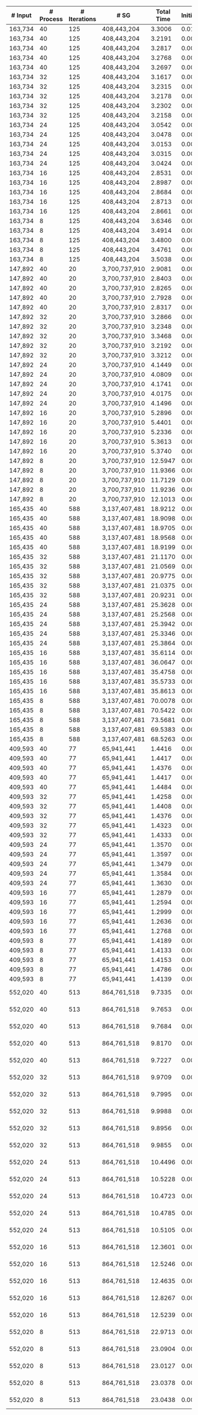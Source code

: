 | # Input | # Process | # Iterations | # SG | Total Time | Initialization | (File I/O) | Hashtable | Join | Buffer preparation | Communication | Deduplication | Merge | Finalization | Output |
| --- | --- | --- | --- | --- | --- | --- | --- | --- | --- | --- | --- | --- | --- | --- |
| 163,734 | 40 | 125 | 408,443,204 |   3.3006 |   0.0151 |   0.5412 |   0.0001 |   0.0814 |   0.1421 |   2.4807 |   0.1113 |   0.4477 |   0.0222 | data/data_163734.bin_sg.bin |
| 163,734 | 40 | 125 | 408,443,204 |   3.2191 |   0.0053 |   0.5163 |   0.0001 |   0.0809 |   0.1413 |   2.4294 |   0.1109 |   0.4287 |   0.0226 | data/data_163734.bin_sg.bin |
| 163,734 | 40 | 125 | 408,443,204 |   3.2817 |   0.0052 |   0.7109 |   0.0001 |   0.0802 |   0.1418 |   2.4707 |   0.1110 |   0.4495 |   0.0232 | data/data_163734.bin_sg.bin |
| 163,734 | 40 | 125 | 408,443,204 |   3.2768 |   0.0053 |   0.6745 |   0.0001 |   0.0801 |   0.1425 |   2.4667 |   0.1086 |   0.4513 |   0.0223 | data/data_163734.bin_sg.bin |
| 163,734 | 40 | 125 | 408,443,204 |   3.2697 |   0.0052 |   0.7051 |   0.0001 |   0.0797 |   0.1424 |   2.4535 |   0.1162 |   0.4503 |   0.0222 | data/data_163734.bin_sg.bin |
| 163,734 | 32 | 125 | 408,443,204 |   3.1617 |   0.0056 |   0.7937 |   0.0001 |   0.0917 |   0.1507 |   2.3434 |   0.1161 |   0.4266 |   0.0276 | data/data_163734.bin_sg.bin |
| 163,734 | 32 | 125 | 408,443,204 |   3.2315 |   0.0053 |   0.6326 |   0.0001 |   0.0912 |   0.1486 |   2.3955 |   0.1179 |   0.4452 |   0.0277 | data/data_163734.bin_sg.bin |
| 163,734 | 32 | 125 | 408,443,204 |   3.2178 |   0.0053 |   0.7340 |   0.0001 |   0.0920 |   0.1496 |   2.3720 |   0.1159 |   0.4553 |   0.0277 | data/data_163734.bin_sg.bin |
| 163,734 | 32 | 125 | 408,443,204 |   3.2302 |   0.0053 |   0.7320 |   0.0001 |   0.0916 |   0.1492 |   2.3984 |   0.1194 |   0.4387 |   0.0275 | data/data_163734.bin_sg.bin |
| 163,734 | 32 | 125 | 408,443,204 |   3.2158 |   0.0052 |   0.7524 |   0.0001 |   0.0910 |   0.1502 |   2.3893 |   0.1161 |   0.4365 |   0.0274 | data/data_163734.bin_sg.bin |
| 163,734 | 24 | 125 | 408,443,204 |   3.0542 |   0.0055 |   0.7824 |   0.0001 |   0.1061 |   0.1618 |   2.1454 |   0.1323 |   0.4668 |   0.0362 | data/data_163734.bin_sg.bin |
| 163,734 | 24 | 125 | 408,443,204 |   3.0478 |   0.0053 |   0.8699 |   0.0001 |   0.1051 |   0.1647 |   2.1648 |   0.1348 |   0.4365 |   0.0366 | data/data_163734.bin_sg.bin |
| 163,734 | 24 | 125 | 408,443,204 |   3.0153 |   0.0053 |   0.8811 |   0.0001 |   0.1071 |   0.1623 |   2.1522 |   0.1332 |   0.4174 |   0.0377 | data/data_163734.bin_sg.bin |
| 163,734 | 24 | 125 | 408,443,204 |   3.0315 |   0.0053 |   0.7854 |   0.0001 |   0.1051 |   0.1620 |   2.1572 |   0.1349 |   0.4296 |   0.0374 | data/data_163734.bin_sg.bin |
| 163,734 | 24 | 125 | 408,443,204 |   3.0424 |   0.0054 |   0.9568 |   0.0001 |   0.1072 |   0.1638 |   2.1578 |   0.1362 |   0.4342 |   0.0376 | data/data_163734.bin_sg.bin |
| 163,734 | 16 | 125 | 408,443,204 |   2.8531 |   0.0053 |   1.2204 |   0.0001 |   0.1112 |   0.1686 |   1.9853 |   0.1509 |   0.3784 |   0.0534 | data/data_163734.bin_sg.bin |
| 163,734 | 16 | 125 | 408,443,204 |   2.8987 |   0.0053 |   0.8416 |   0.0001 |   0.1154 |   0.1693 |   1.9671 |   0.1506 |   0.4383 |   0.0526 | data/data_163734.bin_sg.bin |
| 163,734 | 16 | 125 | 408,443,204 |   2.8684 |   0.0053 |   1.4386 |   0.0001 |   0.1122 |   0.1684 |   1.9904 |   0.1494 |   0.3895 |   0.0533 | data/data_163734.bin_sg.bin |
| 163,734 | 16 | 125 | 408,443,204 |   2.8713 |   0.0055 |   1.0091 |   0.0001 |   0.1119 |   0.1699 |   1.9920 |   0.1515 |   0.3870 |   0.0535 | data/data_163734.bin_sg.bin |
| 163,734 | 16 | 125 | 408,443,204 |   2.8661 |   0.0052 |   1.2911 |   0.0001 |   0.1113 |   0.1690 |   1.9921 |   0.1509 |   0.3840 |   0.0535 | data/data_163734.bin_sg.bin |
| 163,734 | 8 | 125 | 408,443,204 |   3.6346 |   0.0053 |   1.8014 |   0.0001 |   0.1331 |   0.2041 |   2.4140 |   0.2298 |   0.5396 |   0.1087 | data/data_163734.bin_sg.bin |
| 163,734 | 8 | 125 | 408,443,204 |   3.4914 |   0.0052 |   1.5740 |   0.0001 |   0.1345 |   0.2018 |   2.2689 |   0.2311 |   0.5415 |   0.1083 | data/data_163734.bin_sg.bin |
| 163,734 | 8 | 125 | 408,443,204 |   3.4800 |   0.0052 |   1.6464 |   0.0001 |   0.1340 |   0.1978 |   2.2626 |   0.2304 |   0.5416 |   0.1083 | data/data_163734.bin_sg.bin |
| 163,734 | 8 | 125 | 408,443,204 |   3.4761 |   0.0051 |   1.7104 |   0.0001 |   0.1360 |   0.2009 |   2.2609 |   0.2311 |   0.5322 |   0.1098 | data/data_163734.bin_sg.bin |
| 163,734 | 8 | 125 | 408,443,204 |   3.5038 |   0.0052 |   2.0127 |   0.0001 |   0.1369 |   0.2019 |   2.2753 |   0.2302 |   0.5475 |   0.1068 | data/data_163734.bin_sg.bin |
| 147,892 | 40 | 20 | 3,700,737,910 |   2.9081 |   0.0058 |  10.6519 |   0.0001 |   0.0732 |   0.0744 |   2.1460 |   0.1631 |   0.2610 |   0.1844 | data/data_147892.bin_sg.bin |
| 147,892 | 40 | 20 | 3,700,737,910 |   2.8403 |   0.0052 |  11.3013 |   0.0001 |   0.0688 |   0.0659 |   2.0704 |   0.1622 |   0.2834 |   0.1843 | data/data_147892.bin_sg.bin |
| 147,892 | 40 | 20 | 3,700,737,910 |   2.8265 |   0.0052 |   9.6762 |   0.0001 |   0.0696 |   0.0670 |   2.0945 |   0.1652 |   0.2417 |   0.1832 | data/data_147892.bin_sg.bin |
| 147,892 | 40 | 20 | 3,700,737,910 |   2.7928 |   0.0053 |  10.0875 |   0.0001 |   0.0692 |   0.0660 |   2.0399 |   0.1632 |   0.2629 |   0.1864 | data/data_147892.bin_sg.bin |
| 147,892 | 40 | 20 | 3,700,737,910 |   2.8317 |   0.0054 |  12.3839 |   0.0001 |   0.0708 |   0.0656 |   2.0693 |   0.1624 |   0.2730 |   0.1850 | data/data_147892.bin_sg.bin |
| 147,892 | 32 | 20 | 3,700,737,910 |   3.2866 |   0.0053 |  11.1020 |   0.0001 |   0.0817 |   0.0776 |   2.4058 |   0.1938 |   0.2924 |   0.2299 | data/data_147892.bin_sg.bin |
| 147,892 | 32 | 20 | 3,700,737,910 |   3.2348 |   0.0053 |  11.7079 |   0.0001 |   0.0818 |   0.0836 |   2.3688 |   0.1956 |   0.2748 |   0.2249 | data/data_147892.bin_sg.bin |
| 147,892 | 32 | 20 | 3,700,737,910 |   3.3468 |   0.0053 |  10.1915 |   0.0001 |   0.0851 |   0.0766 |   2.4713 |   0.1917 |   0.2852 |   0.2315 | data/data_147892.bin_sg.bin |
| 147,892 | 32 | 20 | 3,700,737,910 |   3.2192 |   0.0053 |  10.2908 |   0.0001 |   0.0823 |   0.0774 |   2.3706 |   0.1919 |   0.2628 |   0.2289 | data/data_147892.bin_sg.bin |
| 147,892 | 32 | 20 | 3,700,737,910 |   3.3212 |   0.0052 |   9.9532 |   0.0001 |   0.0838 |   0.0780 |   2.4288 |   0.1958 |   0.3008 |   0.2287 | data/data_147892.bin_sg.bin |
| 147,892 | 24 | 20 | 3,700,737,910 |   4.1449 |   0.0052 |  10.0181 |   0.0001 |   0.1070 |   0.0986 |   2.9029 |   0.2491 |   0.4739 |   0.3081 | data/data_147892.bin_sg.bin |
| 147,892 | 24 | 20 | 3,700,737,910 |   4.0809 |   0.0053 |   9.6717 |   0.0001 |   0.1067 |   0.0996 |   2.8801 |   0.2505 |   0.4384 |   0.3002 | data/data_147892.bin_sg.bin |
| 147,892 | 24 | 20 | 3,700,737,910 |   4.1741 |   0.0053 |   8.3837 |   0.0001 |   0.1048 |   0.1001 |   2.9742 |   0.2505 |   0.4326 |   0.3066 | data/data_147892.bin_sg.bin |
| 147,892 | 24 | 20 | 3,700,737,910 |   4.0175 |   0.0053 |   9.5269 |   0.0001 |   0.1020 |   0.0970 |   2.9099 |   0.2506 |   0.3499 |   0.3028 | data/data_147892.bin_sg.bin |
| 147,892 | 24 | 20 | 3,700,737,910 |   4.1496 |   0.0053 |   9.8304 |   0.0001 |   0.1053 |   0.0933 |   2.9331 |   0.2475 |   0.4663 |   0.2986 | data/data_147892.bin_sg.bin |
| 147,892 | 16 | 20 | 3,700,737,910 |   5.2896 |   0.0053 |  11.4663 |   0.0001 |   0.1388 |   0.1340 |   3.3370 |   0.3622 |   0.7841 |   0.5281 | data/data_147892.bin_sg.bin |
| 147,892 | 16 | 20 | 3,700,737,910 |   5.4401 |   0.0052 |  10.4245 |   0.0001 |   0.1450 |   0.1367 |   3.6888 |   0.3682 |   0.5800 |   0.5161 | data/data_147892.bin_sg.bin |
| 147,892 | 16 | 20 | 3,700,737,910 |   5.2336 |   0.0053 |  12.3531 |   0.0001 |   0.1424 |   0.1310 |   3.5327 |   0.3681 |   0.6081 |   0.4459 | data/data_147892.bin_sg.bin |
| 147,892 | 16 | 20 | 3,700,737,910 |   5.3613 |   0.0053 |  10.9539 |   0.0001 |   0.1387 |   0.1316 |   3.5320 |   0.3615 |   0.6745 |   0.5175 | data/data_147892.bin_sg.bin |
| 147,892 | 16 | 20 | 3,700,737,910 |   5.3740 |   0.0052 |  10.8290 |   0.0001 |   0.1520 |   0.1309 |   3.5776 |   0.3626 |   0.6344 |   0.5111 | data/data_147892.bin_sg.bin |
| 147,892 | 8 | 20 | 3,700,737,910 |  12.5947 |   0.0056 |  13.3176 |   0.0001 |   0.3220 |   0.3391 |   4.9598 |   0.7197 |   5.2200 |   1.0285 | data/data_147892.bin_sg.bin |
| 147,892 | 8 | 20 | 3,700,737,910 |  11.9366 |   0.0055 |  13.7962 |   0.0001 |   0.3030 |   0.3426 |   4.9456 |   0.7221 |   4.5947 |   1.0229 | data/data_147892.bin_sg.bin |
| 147,892 | 8 | 20 | 3,700,737,910 |  11.7129 |   0.0054 |  13.4390 |   0.0001 |   0.2904 |   0.3475 |   4.9619 |   0.7205 |   4.3635 |   1.0237 | data/data_147892.bin_sg.bin |
| 147,892 | 8 | 20 | 3,700,737,910 |  11.9236 |   0.0055 |  13.3429 |   0.0001 |   0.3159 |   0.3404 |   4.9505 |   0.7195 |   4.5550 |   1.0368 | data/data_147892.bin_sg.bin |
| 147,892 | 8 | 20 | 3,700,737,910 |  12.1013 |   0.0055 |  13.6641 |   0.0001 |   0.3250 |   0.3382 |   4.9733 |   0.8411 |   4.5910 |   1.0272 | data/data_147892.bin_sg.bin |
| 165,435 | 40 | 588 | 3,137,407,481 |  18.9212 |   0.0058 |   9.4762 |   0.0001 |   0.4508 |   0.6642 |  11.6983 |   0.5212 |   5.3807 |   0.2000 | data/data_165435.bin_sg.bin |
| 165,435 | 40 | 588 | 3,137,407,481 |  18.9098 |   0.0052 |   9.2101 |   0.0001 |   0.4407 |   0.6747 |  11.7021 |   0.5174 |   5.3613 |   0.2083 | data/data_165435.bin_sg.bin |
| 165,435 | 40 | 588 | 3,137,407,481 |  18.9705 |   0.0053 |   9.5608 |   0.0001 |   0.4497 |   0.6678 |  11.6782 |   0.5269 |   5.4480 |   0.1945 | data/data_165435.bin_sg.bin |
| 165,435 | 40 | 588 | 3,137,407,481 |  18.9568 |   0.0053 |   8.8470 |   0.0001 |   0.4412 |   0.6719 |  11.7336 |   0.5221 |   5.3858 |   0.1967 | data/data_165435.bin_sg.bin |
| 165,435 | 40 | 588 | 3,137,407,481 |  18.9199 |   0.0053 |  10.3432 |   0.0001 |   0.4559 |   0.6736 |  11.7500 |   0.5294 |   5.3302 |   0.1755 | data/data_165435.bin_sg.bin |
| 165,435 | 32 | 588 | 3,137,407,481 |  21.1170 |   0.0055 |   9.7441 |   0.0001 |   0.5452 |   0.7374 |  11.2876 |   0.6461 |   7.6536 |   0.2416 | data/data_165435.bin_sg.bin |
| 165,435 | 32 | 588 | 3,137,407,481 |  21.0569 |   0.0053 |  10.8628 |   0.0001 |   0.5333 |   0.7229 |  11.2501 |   0.6442 |   7.6909 |   0.2100 | data/data_165435.bin_sg.bin |
| 165,435 | 32 | 588 | 3,137,407,481 |  20.9775 |   0.0053 |  11.2403 |   0.0001 |   0.5409 |   0.7445 |  11.2190 |   0.6314 |   7.6289 |   0.2076 | data/data_165435.bin_sg.bin |
| 165,435 | 32 | 588 | 3,137,407,481 |  21.0375 |   0.0053 |   9.8646 |   0.0001 |   0.5380 |   0.7492 |  11.3089 |   0.6352 |   7.5678 |   0.2330 | data/data_165435.bin_sg.bin |
| 165,435 | 32 | 588 | 3,137,407,481 |  20.9231 |   0.0053 |   9.1028 |   0.0001 |   0.5312 |   0.7427 |  11.1232 |   0.6446 |   7.6384 |   0.2376 | data/data_165435.bin_sg.bin |
| 165,435 | 24 | 588 | 3,137,407,481 |  25.3628 |   0.0053 |   9.9069 |   0.0001 |   0.7367 |   0.8037 |  10.7776 |   0.7190 |  12.0542 |   0.2661 | data/data_165435.bin_sg.bin |
| 165,435 | 24 | 588 | 3,137,407,481 |  25.2568 |   0.0053 |  11.3399 |   0.0001 |   0.7068 |   0.8096 |  10.7193 |   0.5999 |  12.1497 |   0.2661 | data/data_165435.bin_sg.bin |
| 165,435 | 24 | 588 | 3,137,407,481 |  25.3942 |   0.0053 |  10.3339 |   0.0001 |   0.7615 |   0.8001 |  10.7006 |   0.7020 |  12.1574 |   0.2674 | data/data_165435.bin_sg.bin |
| 165,435 | 24 | 588 | 3,137,407,481 |  25.3346 |   0.0053 |  11.2593 |   0.0001 |   0.7253 |   0.8026 |  10.7866 |   0.6958 |  12.0537 |   0.2653 | data/data_165435.bin_sg.bin |
| 165,435 | 24 | 588 | 3,137,407,481 |  25.3864 |   0.0053 |  11.1911 |   0.0001 |   0.7324 |   0.8015 |  10.7419 |   0.6915 |  12.1059 |   0.3079 | data/data_165435.bin_sg.bin |
| 165,435 | 16 | 588 | 3,137,407,481 |  35.6114 |   0.0057 |  11.0786 |   0.0001 |   1.0131 |   0.9156 |  10.7286 |   0.6261 |  21.9384 |   0.3838 | data/data_165435.bin_sg.bin |
| 165,435 | 16 | 588 | 3,137,407,481 |  36.0647 |   0.0053 |   9.1959 |   0.0001 |   0.9364 |   0.8685 |  12.0453 |   0.6386 |  21.1868 |   0.3837 | data/data_165435.bin_sg.bin |
| 165,435 | 16 | 588 | 3,137,407,481 |  35.4758 |   0.0053 |   9.5344 |   0.0001 |   1.0119 |   0.9153 |  10.7346 |   0.6285 |  21.7930 |   0.3872 | data/data_165435.bin_sg.bin |
| 165,435 | 16 | 588 | 3,137,407,481 |  35.5733 |   0.0053 |  10.9042 |   0.0001 |   0.9518 |   0.9092 |  10.6775 |   0.6297 |  21.9624 |   0.4374 | data/data_165435.bin_sg.bin |
| 165,435 | 16 | 588 | 3,137,407,481 |  35.8613 |   0.0053 |  10.1750 |   0.0001 |   0.9628 |   0.8751 |  10.8564 |   0.6133 |  22.1702 |   0.3780 | data/data_165435.bin_sg.bin |
| 165,435 | 8 | 588 | 3,137,407,481 |  70.0078 |   0.0052 |  11.2783 |   0.0001 |   1.9417 |   1.1179 |  12.6281 |   0.7806 |  52.7244 |   0.8099 | data/data_165435.bin_sg.bin |
| 165,435 | 8 | 588 | 3,137,407,481 |  70.5422 |   0.0052 |  10.3047 |   0.0001 |   2.0438 |   1.1580 |  12.9255 |   0.7919 |  52.7600 |   0.8578 | data/data_165435.bin_sg.bin |
| 165,435 | 8 | 588 | 3,137,407,481 |  73.5681 |   0.0053 |  10.5108 |   0.0001 |   1.9843 |   1.3027 |  19.7866 |   0.7683 |  48.9861 |   0.7348 | data/data_165435.bin_sg.bin |
| 165,435 | 8 | 588 | 3,137,407,481 |  69.5383 |   0.0052 |  13.4019 |   0.0001 |   1.9639 |   1.1112 |  12.3687 |   0.7823 |  52.4457 |   0.8611 | data/data_165435.bin_sg.bin |
| 165,435 | 8 | 588 | 3,137,407,481 |  68.5263 |   0.0052 |  11.0885 |   0.0001 |   1.6327 |   1.0746 |  11.7433 |   0.7592 |  52.4544 |   0.8569 | data/data_165435.bin_sg.bin |
| 409,593 | 40 | 77 | 65,941,441 |   1.4416 |   0.0055 |   0.3824 |   0.0001 |   0.0244 |   0.0599 |   1.1318 |   0.0419 |   0.1732 |   0.0049 | data/data_409593.bin_sg.bin |
| 409,593 | 40 | 77 | 65,941,441 |   1.4417 |   0.0054 |   0.4430 |   0.0001 |   0.0241 |   0.0607 |   1.1279 |   0.0430 |   0.1756 |   0.0050 | data/data_409593.bin_sg.bin |
| 409,593 | 40 | 77 | 65,941,441 |   1.4376 |   0.0053 |   0.1424 |   0.0001 |   0.0254 |   0.0602 |   1.1239 |   0.0437 |   0.1741 |   0.0049 | data/data_409593.bin_sg.bin |
| 409,593 | 40 | 77 | 65,941,441 |   1.4417 |   0.0052 |   0.2497 |   0.0001 |   0.0250 |   0.0604 |   1.1296 |   0.0415 |   0.1748 |   0.0049 | data/data_409593.bin_sg.bin |
| 409,593 | 40 | 77 | 65,941,441 |   1.4484 |   0.0053 |   0.2248 |   0.0001 |   0.0269 |   0.0608 |   1.1347 |   0.0428 |   0.1729 |   0.0050 | data/data_409593.bin_sg.bin |
| 409,593 | 32 | 77 | 65,941,441 |   1.4258 |   0.0053 |   0.2986 |   0.0001 |   0.0270 |   0.0611 |   1.0974 |   0.0514 |   0.1780 |   0.0056 | data/data_409593.bin_sg.bin |
| 409,593 | 32 | 77 | 65,941,441 |   1.4408 |   0.0052 |   0.1867 |   0.0001 |   0.0261 |   0.0605 |   1.1089 |   0.0526 |   0.1815 |   0.0059 | data/data_409593.bin_sg.bin |
| 409,593 | 32 | 77 | 65,941,441 |   1.4376 |   0.0053 |   0.1818 |   0.0001 |   0.0266 |   0.0611 |   1.1070 |   0.0537 |   0.1782 |   0.0058 | data/data_409593.bin_sg.bin |
| 409,593 | 32 | 77 | 65,941,441 |   1.4323 |   0.0053 |   0.2489 |   0.0001 |   0.0287 |   0.0607 |   1.1011 |   0.0528 |   0.1778 |   0.0059 | data/data_409593.bin_sg.bin |
| 409,593 | 32 | 77 | 65,941,441 |   1.4333 |   0.0053 |   0.1938 |   0.0001 |   0.0262 |   0.0610 |   1.1087 |   0.0484 |   0.1778 |   0.0058 | data/data_409593.bin_sg.bin |
| 409,593 | 24 | 77 | 65,941,441 |   1.3570 |   0.0055 |   0.3022 |   0.0001 |   0.0290 |   0.0665 |   1.0095 |   0.0595 |   0.1802 |   0.0067 | data/data_409593.bin_sg.bin |
| 409,593 | 24 | 77 | 65,941,441 |   1.3597 |   0.0055 |   0.2126 |   0.0001 |   0.0286 |   0.0677 |   1.0095 |   0.0605 |   0.1811 |   0.0067 | data/data_409593.bin_sg.bin |
| 409,593 | 24 | 77 | 65,941,441 |   1.3479 |   0.0055 |   0.2214 |   0.0001 |   0.0290 |   0.0677 |   1.0029 |   0.0572 |   0.1787 |   0.0068 | data/data_409593.bin_sg.bin |
| 409,593 | 24 | 77 | 65,941,441 |   1.3584 |   0.0055 |   0.2866 |   0.0001 |   0.0291 |   0.0681 |   1.0112 |   0.0557 |   0.1819 |   0.0068 | data/data_409593.bin_sg.bin |
| 409,593 | 24 | 77 | 65,941,441 |   1.3630 |   0.0055 |   0.2517 |   0.0001 |   0.0291 |   0.0681 |   1.0136 |   0.0605 |   0.1795 |   0.0067 | data/data_409593.bin_sg.bin |
| 409,593 | 16 | 77 | 65,941,441 |   1.2879 |   0.0054 |   0.3795 |   0.0001 |   0.0304 |   0.0726 |   0.9421 |   0.0506 |   0.1773 |   0.0094 | data/data_409593.bin_sg.bin |
| 409,593 | 16 | 77 | 65,941,441 |   1.2594 |   0.0053 |   0.2660 |   0.0001 |   0.0304 |   0.0715 |   0.9332 |   0.0502 |   0.1591 |   0.0097 | data/data_409593.bin_sg.bin |
| 409,593 | 16 | 77 | 65,941,441 |   1.2999 |   0.0052 |   0.3591 |   0.0001 |   0.0300 |   0.0719 |   0.9428 |   0.0616 |   0.1788 |   0.0094 | data/data_409593.bin_sg.bin |
| 409,593 | 16 | 77 | 65,941,441 |   1.2636 |   0.0052 |   0.3069 |   0.0001 |   0.0301 |   0.0734 |   0.9404 |   0.0501 |   0.1549 |   0.0095 | data/data_409593.bin_sg.bin |
| 409,593 | 16 | 77 | 65,941,441 |   1.2768 |   0.0052 |   0.3480 |   0.0001 |   0.0300 |   0.0725 |   0.9436 |   0.0501 |   0.1660 |   0.0093 | data/data_409593.bin_sg.bin |
| 409,593 | 8 | 77 | 65,941,441 |   1.4189 |   0.0053 |   0.4765 |   0.0002 |   0.0493 |   0.0875 |   1.0351 |   0.0648 |   0.1591 |   0.0175 | data/data_409593.bin_sg.bin |
| 409,593 | 8 | 77 | 65,941,441 |   1.4133 |   0.0052 |   0.3620 |   0.0002 |   0.0496 |   0.0879 |   1.0320 |   0.0650 |   0.1562 |   0.0172 | data/data_409593.bin_sg.bin |
| 409,593 | 8 | 77 | 65,941,441 |   1.4153 |   0.0053 |   0.3366 |   0.0002 |   0.0495 |   0.0876 |   1.0318 |   0.0655 |   0.1580 |   0.0173 | data/data_409593.bin_sg.bin |
| 409,593 | 8 | 77 | 65,941,441 |   1.4786 |   0.0053 |   0.4347 |   0.0002 |   0.0555 |   0.0907 |   1.0557 |   0.0853 |   0.1687 |   0.0172 | data/data_409593.bin_sg.bin |
| 409,593 | 8 | 77 | 65,941,441 |   1.4139 |   0.0053 |   0.3615 |   0.0002 |   0.0493 |   0.0876 |   1.0339 |   0.0648 |   0.1555 |   0.0174 | data/data_409593.bin_sg.bin |
| 552,020 | 40 | 513 | 864,761,518 |   9.7335 |   0.0052 |   2.3643 |   0.0001 |   0.2201 |   0.3908 |   6.9854 |   0.2913 |   1.7814 |   0.0591 | data/vsp_finan512_scagr7-2c_rlfddd.bin_sg.bin |
| 552,020 | 40 | 513 | 864,761,518 |   9.7653 |   0.0053 |   1.6963 |   0.0001 |   0.2207 |   0.3945 |   7.0032 |   0.2988 |   1.7829 |   0.0598 | data/vsp_finan512_scagr7-2c_rlfddd.bin_sg.bin |
| 552,020 | 40 | 513 | 864,761,518 |   9.7684 |   0.0052 |   1.8990 |   0.0001 |   0.2230 |   0.3931 |   7.0069 |   0.3020 |   1.7795 |   0.0587 | data/vsp_finan512_scagr7-2c_rlfddd.bin_sg.bin |
| 552,020 | 40 | 513 | 864,761,518 |   9.8170 |   0.0053 |   2.1632 |   0.0001 |   0.2202 |   0.3948 |   7.0512 |   0.2976 |   1.7889 |   0.0591 | data/vsp_finan512_scagr7-2c_rlfddd.bin_sg.bin |
| 552,020 | 40 | 513 | 864,761,518 |   9.7227 |   0.0053 |   1.9434 |   0.0001 |   0.2193 |   0.3913 |   6.9725 |   0.2915 |   1.7825 |   0.0604 | data/vsp_finan512_scagr7-2c_rlfddd.bin_sg.bin |
| 552,020 | 32 | 513 | 864,761,518 |   9.9709 |   0.0052 |   1.8743 |   0.0001 |   0.2503 |   0.4325 |   6.9891 |   0.3175 |   1.8995 |   0.0768 | data/vsp_finan512_scagr7-2c_rlfddd.bin_sg.bin |
| 552,020 | 32 | 513 | 864,761,518 |   9.7995 |   0.0053 |   2.1536 |   0.0001 |   0.2465 |   0.4287 |   6.8472 |   0.3033 |   1.8904 |   0.0781 | data/vsp_finan512_scagr7-2c_rlfddd.bin_sg.bin |
| 552,020 | 32 | 513 | 864,761,518 |   9.9988 |   0.0052 |   1.8512 |   0.0001 |   0.2495 |   0.4317 |   7.0185 |   0.3183 |   1.8978 |   0.0777 | data/vsp_finan512_scagr7-2c_rlfddd.bin_sg.bin |
| 552,020 | 32 | 513 | 864,761,518 |   9.8956 |   0.0053 |   1.9133 |   0.0001 |   0.2553 |   0.4260 |   6.9331 |   0.3130 |   1.8846 |   0.0782 | data/vsp_finan512_scagr7-2c_rlfddd.bin_sg.bin |
| 552,020 | 32 | 513 | 864,761,518 |   9.9855 |   0.0053 |   2.0389 |   0.0001 |   0.2494 |   0.4311 |   6.9945 |   0.3222 |   1.9063 |   0.0766 | data/vsp_finan512_scagr7-2c_rlfddd.bin_sg.bin |
| 552,020 | 24 | 513 | 864,761,518 |  10.4496 |   0.0057 |   2.9598 |   0.0001 |   0.3110 |   0.4724 |   6.9361 |   0.3979 |   2.2189 |   0.1075 | data/vsp_finan512_scagr7-2c_rlfddd.bin_sg.bin |
| 552,020 | 24 | 513 | 864,761,518 |  10.5228 |   0.0063 |   2.4083 |   0.0001 |   0.3035 |   0.4823 |   6.9865 |   0.4076 |   2.2257 |   0.1107 | data/vsp_finan512_scagr7-2c_rlfddd.bin_sg.bin |
| 552,020 | 24 | 513 | 864,761,518 |  10.4723 |   0.0058 |   3.4725 |   0.0001 |   0.3114 |   0.4692 |   6.9588 |   0.3968 |   2.2223 |   0.1080 | data/vsp_finan512_scagr7-2c_rlfddd.bin_sg.bin |
| 552,020 | 24 | 513 | 864,761,518 |  10.4785 |   0.0058 |   2.7170 |   0.0001 |   0.3055 |   0.4743 |   6.9459 |   0.4168 |   2.2214 |   0.1087 | data/vsp_finan512_scagr7-2c_rlfddd.bin_sg.bin |
| 552,020 | 24 | 513 | 864,761,518 |  10.5105 |   0.0063 |   2.7845 |   0.0001 |   0.3208 |   0.4758 |   6.9615 |   0.4067 |   2.2301 |   0.1092 | data/vsp_finan512_scagr7-2c_rlfddd.bin_sg.bin |
| 552,020 | 16 | 513 | 864,761,518 |  12.3601 |   0.0059 |   3.5142 |   0.0012 |   0.3004 |   0.5486 |   7.4486 |   0.4733 |   3.4440 |   0.1381 | data/vsp_finan512_scagr7-2c_rlfddd.bin_sg.bin |
| 552,020 | 16 | 513 | 864,761,518 |  12.5246 |   0.0058 |   3.6091 |   0.0016 |   0.3138 |   0.5411 |   7.5603 |   0.4769 |   3.4869 |   0.1382 | data/vsp_finan512_scagr7-2c_rlfddd.bin_sg.bin |
| 552,020 | 16 | 513 | 864,761,518 |  12.4635 |   0.0059 |   3.3981 |   0.0016 |   0.2992 |   0.5414 |   7.5529 |   0.4745 |   3.4247 |   0.1633 | data/vsp_finan512_scagr7-2c_rlfddd.bin_sg.bin |
| 552,020 | 16 | 513 | 864,761,518 |  12.8267 |   0.0061 |   3.0637 |   0.0014 |   0.3056 |   0.5358 |   7.6992 |   0.4690 |   3.6714 |   0.1383 | data/vsp_finan512_scagr7-2c_rlfddd.bin_sg.bin |
| 552,020 | 16 | 513 | 864,761,518 |  12.5239 |   0.0059 |   3.2314 |   0.0016 |   0.3049 |   0.5387 |   7.5958 |   0.4737 |   3.4380 |   0.1654 | data/vsp_finan512_scagr7-2c_rlfddd.bin_sg.bin |
| 552,020 | 8 | 513 | 864,761,518 |  22.9713 |   0.0060 |   3.4960 |   0.0003 |   0.5653 |   0.7470 |   8.4365 |   0.6671 |  12.2915 |   0.2576 | data/vsp_finan512_scagr7-2c_rlfddd.bin_sg.bin |
| 552,020 | 8 | 513 | 864,761,518 |  23.0904 |   0.0060 |   3.9705 |   0.0003 |   0.5832 |   0.7368 |   8.4851 |   0.6634 |  12.3580 |   0.2575 | data/vsp_finan512_scagr7-2c_rlfddd.bin_sg.bin |
| 552,020 | 8 | 513 | 864,761,518 |  23.0127 |   0.0059 |   4.3318 |   0.0003 |   0.5758 |   0.7399 |   8.4509 |   0.6550 |  12.3669 |   0.2180 | data/vsp_finan512_scagr7-2c_rlfddd.bin_sg.bin |
| 552,020 | 8 | 513 | 864,761,518 |  23.0378 |   0.0060 |   3.8358 |   0.0003 |   0.5700 |   0.7627 |   8.4744 |   0.6568 |  12.3502 |   0.2174 | data/vsp_finan512_scagr7-2c_rlfddd.bin_sg.bin |
| 552,020 | 8 | 513 | 864,761,518 |  23.0438 |   0.0059 |   3.9700 |   0.0003 |   0.5752 |   0.7517 |   8.4441 |   0.6592 |  12.3914 |   0.2160 | data/vsp_finan512_scagr7-2c_rlfddd.bin_sg.bin |
